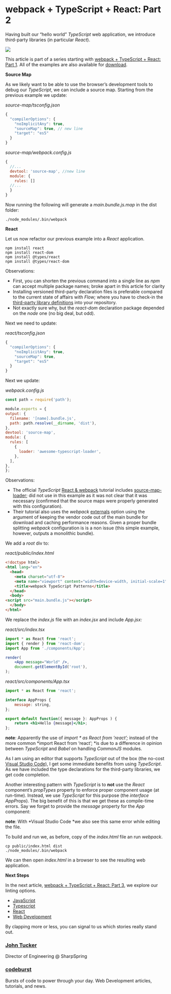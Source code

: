 # webpack + TypeScript + React: Part 2

Having built our “hello world” *TypeScript* web application, we introduce
third-party libraries (in particular *React*).

![](https://cdn-images-1.medium.com/max/800/1*KtC8Txt4_xtBxCMavLz68w.jpeg)

This article is part of a series starting with [webpack + TypeScript + React:
Part 1](https://codeburst.io/webpack-typescript-react-part-1-dc154e250f23). All
of the examples are also available for
[download](https://github.com/larkintuckerllc/webpack-typescript-patterns).

**Source Map**

As we likely want to be able to use the browser’s development tools to debug our
*TypeScript*, we can include a source map. Starting from the previous example we
update:

*source-map/tsconfig.json*
```javascript
{
  "compilerOptions": {
    "noImplicitAny": true,
    "sourceMap": true, // new line
    "target": "es5"
  }
}
```

*source-map/webpack.config.js*
```javascript
{
  //...
  devtool: 'source-map', //new line
  module: {
    rules: []
  //...
  }
}
```

Now running the following will generate a *main.bundle.js.map* in the dist folder:
```shellsession
./node_modules/.bin/webpack
```

**React**

Let us now refactor our previous example into a *React* application.
```shellsession
npm install react
npm install react-dom
npm install @types/react
npm install @types/react-dom
```

Observations:

* First, you can shorten the previous command into a single line as *npm* can
accept multiple package names; broke apart in this article for clarity
* Installing versioned third-party declaration files is preferable compared to the
current state of affairs with *Flow;* where you have to check-in the
[third-party library
definitions](https://github.com/flowtype/flow-typed/blob/master/README.md) into
your repository.
* Not exactly sure why, but the *react-dom* declaration package depended on the
*node* one (no big deal, but odd).

Next we need to update:

*react/tsconfig.json*
```javascript
{
  "compilerOptions": {
    "noImplicitAny": true,
    "sourceMap": true,
    "target": "es5"
  }
}
```

Next we update:

*webpack.config.js*
```javascript
const path = require('path');

module.exports = {
output: {
  filename: '[name].bundle.js',
  path: path.resolve(__dirname, 'dist'),
},
devtool: 'source-map',
module: {
  rules: [
    {
      loader: 'awesome-typescript-loader',
    },
  ],
},
};
```

Observations:

* The official *TypeScript* [React &
webpack](https://www.typescriptlang.org/docs/handbook/react-&-webpack.html)
tutorial includes
[source-map-loader](https://www.npmjs.com/package/source-map-loader); did not
use in this example as it was not clear that it was necessary (confirmed that
the source maps were properly generated with this configuration).
* Their tutorial also uses the *webpack*
[externals](https://webpack.js.org/configuration/externals/) option using the
argument of keeping the vendor code out of the main bundle for download and
caching performance reasons. Given a proper bundle splitting *webpack*
configuration is is a non issue (this simple example, however, outputs a
monolithic bundle).

We add a *root* div to:

*react/public/index.html*
```html
<!doctype html>
<html lang="en">
  <head>
    <meta charset="utf-8">
    <meta name="viewport" content="width=device-width, initial-scale=1">
    <title>webpack TypeScript Patterns</title>
  </head>
  <body>
<script src="main.bundle.js"></script>
  </body>
</html>
```
We replace the *index.js* file with an *index.jsx* and include *App.jsx:*

*react/src/index.tsx*
```jsx
import * as React from 'react';
import { render } from 'react-dom';
import App from './components/App';

render(
    <App message="World" />,
    document.getElementById('root'),
);
```

*react/src/components/App.tsx*
```jsx
import * as React from 'react';

interface AppProps {
    message: string,
};

export default function({ message }: AppProps ) {
    return <h1>Hello {message}</h1>;
};
```

**note**: Apparently the use of *import * as React from ‘react’;* instead of the
more common *import React from ‘react’; *is due to a difference in opinion
between *TypeScript* and *Babel* on handling *CommonJS* modules.

As I am using an editor that supports *TypeScript* out of the box (the no-cost
[Visual Studio Code](https://code.visualstudio.com/)), I get some immediate
benefits from using *TypeScript*. As we have included the type declarations for
the third-party libraries, we get code completion.

Another interesting pattern with *TypeScript* is to **not** use the *React*
component’s *propTypes* property to enforce proper component usage (at
run-time). Instead, we use *TypeScript* for this purpose (the *interface
AppProps*). The big benefit of this is that we get these as compile-time errors.
Say we forget to provide the *message* property for the *App* component:

**note**: With *Visual Studio Code *we also see this same error while editing
the file.

To build and run we, as before, copy of the *index.html* file an run *webpack*.
```shellsession
cp public/index.html dist
./node_modules/.bin/webpack
```

We can then open *index.html* in a browser to see the resulting web application.

**Next Steps**

In the next article, [webpack + TypeScript + React: Part
3](https://medium.com/@johntucker_48673/webpack-typescript-react-part-3-82ce3000d25e),
we explore our linting options.

* [JavaScript](https://codeburst.io/tagged/javascript?source=post)
* [Typescript](https://codeburst.io/tagged/typescript?source=post)
* [React](https://codeburst.io/tagged/react?source=post)
* [Web Development](https://codeburst.io/tagged/web-development?source=post)

By clapping more or less, you can signal to us which stories really stand out.

### [John Tucker](https://codeburst.io/@johntucker_48673)

Director of Engineering @ SharpSpring

### [codeburst](https://codeburst.io/?source=footer_card)

Bursts of code to power through your day. Web Development articles, tutorials,
and news.
